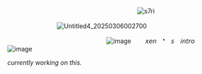 　　　　　　　　　　　　　　　　　　　　　<img src="https://komarev.com/ghpvc/?username=s7ri&label=swags&color=bc4475&style=flat" alt="s7ri" />

　　　　　　　　![Untitled4_20250306002700](https://github.com/user-attachments/assets/44e3fe77-8c81-4dbd-9d63-ad1e442e4913)
        
　　　　　　　　　　　　　　　　![image](https://github.com/user-attachments/assets/5f95a4ed-db4d-40c8-89e4-1462e0a23ee2)
　　𝘹𝘦𝘯　❜　𝘴　𝘪𝘯𝘵𝘳𝘰　　![image](https://github.com/user-attachments/assets/0b9f030c-9511-4f60-9478-888a258f5a43)

*currently working on this.*








 
















<!--
**s7ri/s7ri** is a ✨ _special_ ✨ repository because its `README.md` (this file) appears on your GitHub profile.

Here are some ideas to get you started:

- 🔭 I’m currently working on ...
- 🌱 I’m currently learning ...
- 👯 I’m looking to collaborate on ...
- 🤔 I’m looking for help with ...
- 💬 Ask me about ...
- 📫 How to reach me: ...
- 😄 Pronouns: ...
- ⚡ Fun fact: ...
-->

